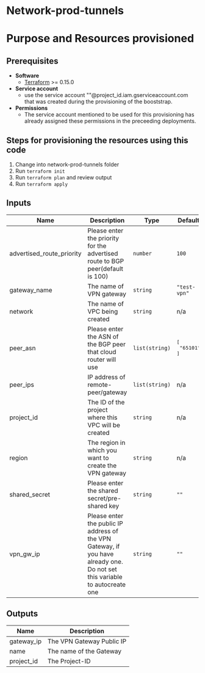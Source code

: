 # Network-prod-tunnels


# Purpose and Resources provisioned

## Prerequisites
- **Software**
   - [Terraform](https://www.terraform.io/downloads.html) >= 0.15.0
- **Service account**
	- use the service account "<service account name>"@project_id.iam.gserviceaccount.com that was created during the provisioning of the booststrap.
- **Permissions**
	- The service account mentioned to be used for this provisioning has already assigned these permissions in the preceeding deployments. 
		
## Steps for provisioning the resources using this code

1. Change into network-prod-tunnels folder
2. Run `terraform init`
3. Run `terraform plan` and review output
4. Run `terraform apply`


<!-- BEGINNING OF PRE-COMMIT-TERRAFORM DOCS HOOK -->


## Inputs

| Name | Description | Type | Default | Required |
|------|-------------|------|---------|:--------:|
| advertised\_route\_priority | Please enter the priority for the advertised route to BGP peer(default is 100) | `number` | `100` | no |
| gateway\_name | The name of VPN gateway | `string` | `"test-vpn"` | no |
| network | The name of VPC being created | `string` | n/a | yes |
| peer\_asn | Please enter the ASN of the BGP peer that cloud router will use | `list(string)` | <pre>[<br>  "65101"<br>]</pre> | no |
| peer\_ips | IP address of remote-peer/gateway | `list(string)` | n/a | yes |
| project\_id | The ID of the project where this VPC will be created | `string` | n/a | yes |
| region | The region in which you want to create the VPN gateway | `string` | n/a | yes |
| shared\_secret | Please enter the shared secret/pre-shared key | `string` | `""` | no |
| vpn\_gw\_ip | Please enter the public IP address of the VPN Gateway, if you have already one. Do not set this variable to autocreate one | `string` | `""` | no |


<!-- END OF PRE-COMMIT-TERRAFORM DOCS HOOK -->

<!-- BEGINNING OF PRE-COMMIT-TERRAFORM DOCS HOOK -->


## Outputs

| Name | Description |
|------|-------------|
| gateway\_ip | The VPN Gateway Public IP |
| name | The name of the Gateway |
| project\_id | The Project-ID |


<!-- END OF PRE-COMMIT-TERRAFORM DOCS HOOK -->
